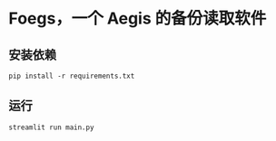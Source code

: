 # Foegs，一个 Aegis 的备份读取软件

## 安装依赖

`pip install -r requirements.txt`

## 运行

`streamlit run main.py`
